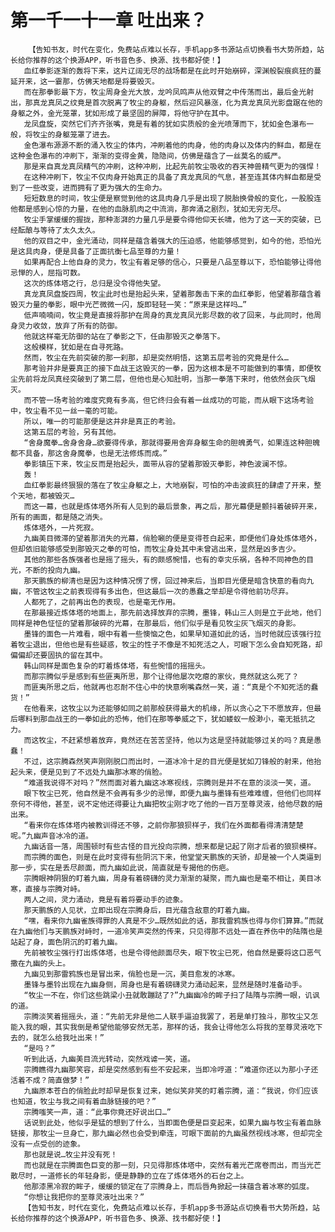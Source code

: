 # 第一千一十一章 吐出来？
        【告知书友，时代在变化，免费站点难以长存，手机app多书源站点切换看书大势所趋，站长给你推荐的这个换源APP，听书音色多、换源、找书都好使！】
       血红拳影逐渐的轰将下来，这片辽阔无尽的战场都是在此时开始崩碎，深渊般裂痕疯狂的蔓延开来，这一霎那，仿佛天地都是将要毁灭。
       而在那拳影最下方，牧尘周身金光大放，龙吟凤鸣声从他双臂之中传荡而出，最后金光射出，那真龙真凤之纹竟是首次脱离了牧尘的身躯，然后迎风暴涨，化为真龙真凤光影盘踞在他的身躯之外，金光笼罩，犹如形成了最坚固的屏障，将他守护在其中。
       龙凤盘旋，突然它们齐齐张嘴，竟是有着的犹如实质般的金光喷薄而下，犹如金色瀑布一般，将牧尘的身躯笼罩了进去。
       金色瀑布源源不断的涌入牧尘的体内，冲刷着他的肉身，他的肉身以及体内的鲜血，都是在这种金色瀑布的冲刷下，渐渐的变得金黄，隐隐间，仿佛是蕴含了一丝莫名的威严。
       那是来自真龙真凤精气的冲刷，这种冲刷，比起先前牧尘吸收的吞天神兽精气更为的强悍！
       在这种冲刷下，牧尘不仅肉身开始真正的具备了真龙真凤的气息，甚至连其体内鲜血都是受到了一些改变，进而拥有了更为强大的生命力。
       短短数息的时间，牧尘便是察觉到他的这具肉身几乎是出现了脱胎换骨般的变化，一股股连他都是感到心惊的力量，在他的血脉肌肉之中流淌，那奔涌之剧烈，犹如无穷无尽。
       牧尘手掌缓缓的握拢，那种澎湃的力量几乎是要令得他仰天长啸，他为了这一天的突破，已经酝酿与等待了太久太久。
       他的双目之中，金光涌动，同样是蕴含着强大的压迫感，他能够感觉到，如今的他，恐怕光是这具肉身，便是具备了正面抗衡七品至尊的力量！
       如果再配合上他自身的灵力，牧尘有着足够的信心，只要是八品至尊以下，恐怕能够让得他忌惮的人，屈指可数。
       这次的炼体塔之行，总归是没令得他失望。
       真龙真凤盘旋四周，牧尘此时也是抬起头来，望着那轰击下来的血红拳影，他望着那蕴含着毁灭力量的拳影，眼中光芒微微一闪，旋即轻轻一笑：“原来是这样吗…”
       低声喃喃间，牧尘竟是直接将那护在周身的真龙真凤光影尽数的收了回来，与此同时，他周身灵力收敛，放弃了所有的防御。
       他就这样毫无防御的站在了拳影之下，任由那毁灭之拳落下。
       这般模样，犹如是在自寻死路。
       然而，牧尘在先前突破的那一刹那，却是突然明悟，这第五层考验的究竟是什么…
       那考验并非是要真正的接下血战王这毁灭的一拳，因为这根本是不可能做到的事情，即便牧尘先前将龙凤真经突破到了第二层，但他也是心知肚明，当那一拳落下来时，他依然会灰飞烟灭。
       而不管一场考验的难度究竟有多高，但它终归会有着一丝成功的可能，而从眼下这场考验中，牧尘看不见一丝一毫的可能。
       所以，唯一的可能那便是这并非是真正的考验。
       这第五层的考验，另有其他。
       “舍身魔拳…舍身舍身…欲要得传承，那就得要用舍弃身躯生命的胆魄勇气，如果连这种胆魄都不具备，那这舍身魔拳，也是无法修炼而成。”
       拳影镇压下来，牧尘反而是抬起头，面带从容的望着那毁灭拳影，神色波澜不惊。
       轰！
       血红拳影最终狠狠的落在了牧尘身躯之上，大地崩裂，可怕的冲击波疯狂的肆虐了开来，整个天地，都被毁灭…
       而这一幕，也就是炼体塔外所有人见到的最后景象，再之后，那光幕便是颤抖着破碎开来，所有的画面，都是随之消失。
       炼体塔外，一片死寂。
       九幽美目微滞的望着那消失的光幕，俏脸唰的便是变得苍白起来，即便他们身处炼体塔外，但却依旧能够感受到那毁灭之拳的可怕，而牧尘身处其中未曾逃出来，显然是凶多吉少。
       其他的那些各族强者也是摇了摇头，有的颇感惋惜，也有的幸灾乐祸，各种不同神色的目光，不断的投向九幽。
       那天鹏族的柳清也是因为这种情况愣了愣，回过神来后，当即目光便是暗含快意的看向九幽，不管这牧尘之前表现得有多出色，但这最后一次的愚蠢之举却是令得他前功尽弃。
       人都死了，之前再出色的表现，也是毫无作用。
       在那最接近炼体塔的地面上，那先前选择放弃的宗腾，墨锋，韩山三人则是立于此地，他们同样是神色怔怔的望着那破碎的光幕，在那最后，他们似乎是看见牧尘灰飞烟灭的身影。
       墨锋的面色一片难看，眼中有着一些懊恼之色，如果早知道如此的话，当时他就应该强行拉着牧尘退出，但他也是有些疑惑，牧尘的性子不像是不知死活之人，可眼下怎么会自知死路，却偏偏却还要固执的留在其中。
       韩山同样是面色复杂的盯着炼体塔，有些惋惜的摇摇头。
       而那宗腾似乎是感到有些匪夷所思，那个让得他屡次吃瘪的家伙，竟然就这么死了？
       而匪夷所思之后，他就再也忍耐不住心中的快意咧嘴森然一笑，道：“真是个不知死活的蠢货！”
       在他看来，这牧尘以为还能够如同之前那般获得最大的机缘，所以贪心之下不愿放弃，但最后哪料到那血战王的一拳如此的恐怖，他们在那等拳威之下，犹如蝼蚁一般渺小，毫无抵抗之力。
       而这牧尘，不赶紧想着放弃，竟然还在苦苦坚持，他以为这是坚持就能够过关的吗？真是愚蠢！
       不过，这宗腾森然笑声刚刚脱口而出时，一道冰冷十足的目光便是犹如刀锋般的射来，他抬起头来，便是见到了不远处九幽那冰寒的俏脸。
       “难道我说得不对吗？”然而面对着九幽这冰寒视线，宗腾则是并不在意的淡淡一笑，道。
       眼下牧尘已死，他自然是不会再有多少的忌惮，即便九幽与墨锋有些难难缠，但他们也同样奈何不得他，甚至，说不定他还得要让九幽把牧尘刚才吃了他的一百万至尊灵液，给他尽数的赔出来。
       “看来你在炼体塔内被教训得还不够，之前你那狼狈样子，我们在外面都看得清清楚楚呢。”九幽声音冰冷的道。
       九幽话音一落，周围顿时有些古怪的目光投向宗腾，想来都是记起了刚才后者的狼狈模样。
       而宗腾的面色，则是在此时变得有些阴沉下来，他堂堂天鹏族的天骄，却是被一个人类逼到那一步，实在是丢尽颜面，而九幽如此说，简直就是专揭他的伤疤。
       宗腾眼神阴狠的盯着九幽，周身有着磅礴的灵力渐渐的凝聚，而九幽也是毫不相让，美目冰寒，直接与宗腾对峙。
       两人之间，灵力涌动，竟是有着将要动手的迹象。
       那天鹏族的人见状，立即出现在宗腾身后，目光蕴含敌意的盯着九幽。
       “嘿，看来你九幽雀族得罪的人真是不少…既然如此的话，那我雷鸦族也得与你们算算。”而就在九幽他们与天鹏族对峙时，一道冷笑声突然的传来，只见得那不远处一直在养伤中的陆隋也是站起了身，面色阴沉的盯着九幽。
       先前被牧尘强行打出炼体塔，也是令得他颜面尽失，眼下牧尘已死，他自然是要将这口恶气撒在九幽的头上。
       九幽见到那雷鸦族也是冒出来，俏脸也是一沉，美目愈发的冰寒。
       墨锋与墨铃出现在九幽身侧，周身也是有着磅礴灵力涌动起来，显然是随时准备动手。
       “牧尘一不在，你们这些跳梁小丑就敢蹦跶了?”九幽幽冷的眸子扫了陆隋与宗腾一眼，讥讽的道。
       宗腾淡笑着摇摇头，道：“先前无非是他二人联手逼迫我罢了，若是单打独斗，那牧尘又怎能入我的眼，其实我倒是希望他能够安然无恙，那样的话，我会让得他怎么将我的至尊灵液吃下去的，就怎么给我吐出来！”
       “是吗？”
       听到此话，九幽美目流光转动，突然戏谑一笑，道。
       宗腾瞧得九幽那笑容，却是突然感到有些不安起来，当即冷哼道：“难道你还以为那小子还活着不成？简直做梦！”
       九幽原本苍白的俏脸此时却早是恢复过来，她似笑非笑的盯着宗腾，道：“我说，你们应该也知道，牧尘与我之间有着血脉链接的吧？”
       宗腾嗤笑一声，道：“此事你竟还好说出口…”
       话说到此处，他似乎是猛的想到了什么，当即面色便是巨变起来，如果九幽与牧尘有着血脉链接，那牧尘一旦身亡，那九幽必然也会受到牵连，可眼下面前的九幽虽然视线冰寒，但却完全没有一点受创的迹象。
       那也就是说…牧尘并没有死！
       而也就是在宗腾面色巨变的那一刻，只见得那炼体塔中，突然有着光芒席卷而出，而当光芒散尽时，一道修长的年轻身影，便是静静的立在了炼体塔外的石台之上。
       他那漆黑冷寂的眸子，缓缓的锁定在了宗腾身上，而后唇角掀起一抹蕴含着冰寒的弧度。
       “你想让我把你的至尊灵液吐出来？”
       【告知书友，时代在变化，免费站点难以长存，手机app多书源站点切换看书大势所趋，站长给你推荐的这个换源APP，听书音色多、换源、找书都好使！】